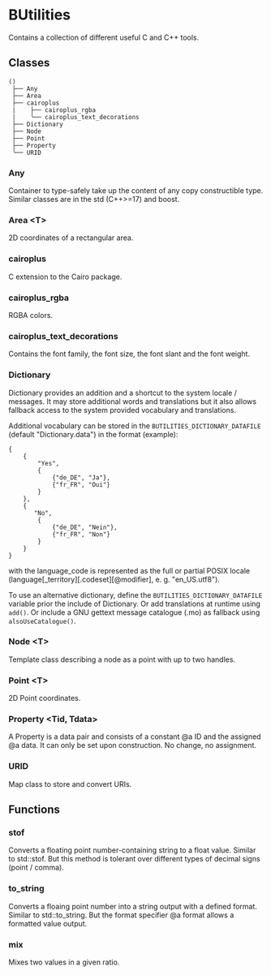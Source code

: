 # BUtilities

Contains a collection of different useful C and C++ tools.


## Classes
```
()
 ├── Any
 ├── Area
 ├── cairoplus
 |    ├── cairoplus_rgba
 |    ╰── cairoplus_text_decorations
 ├── Dictionary
 ├── Node
 ├── Point
 ├── Property
 ╰── URID
```


### Any

Container to type-safely take up the content of any copy constructible type.
Similar classes are in the std (C++>=17) and boost.


### Area \<T\>

2D coordinates of a rectangular area.


### cairoplus

C extension to the Cairo package.


### cairoplus_rgba

RGBA colors.


### cairoplus_text_decorations

Contains the font family, the font size, the font slant and the font weight.


### Dictionary

Dictionary provides an addition and a shortcut to the system locale /
messages. It may store additional words and translations but it also allows
fallback access to the system provided vocabulary and translations.

Additional vocabulary can be stored in the 
`BUTILITIES_DICTIONARY_DATAFILE` (default "Dictionary.data") in the format
(example):
```
{
    {
        "Yes",       
        {
            {"de_DE", "Ja"},
            {"fr_FR", "Oui"}
        }
    },
    {
       "No",       
        {
            {"de_DE", "Nein"},
            {"fr_FR", "Non"}
        }
    }
}
```
with the language_code is represented as the full or partial POSIX locale 
(language[_territory][.codeset][@modifier], e. g. "en_US.utf8").

To use an alternative dictionary, define the 
`BUTILITIES_DICTIONARY_DATAFILE` variable prior the include of 
Dictionary. Or add translations at runtime using `add()`. Or include a GNU
gettext message catalogue (.mo) as fallback using `alsoUseCatalogue()`.


### Node \<T\>

Template class describing a node as a point with up to two handles.


### Point \<T\>

2D Point coordinates.


### Property  \<Tid, Tdata\>

A Property is a data pair and consists of a constant @a ID and the assigned
@a data. It can only be set upon construction. No change, no assignment.


### URID

Map class to store and convert URIs.


## Functions

### stof

Converts a floating point number-containing string to a float value. Similar 
to std::stof. But this method is tolerant over different types of decimal 
signs (point / comma).


### to_string

Converts a floaing point number into a string output with a defined format. 
Similar to std::to_string. But the format specifier @a format allows a
formatted value output.


### mix

Mixes two values in a given ratio.